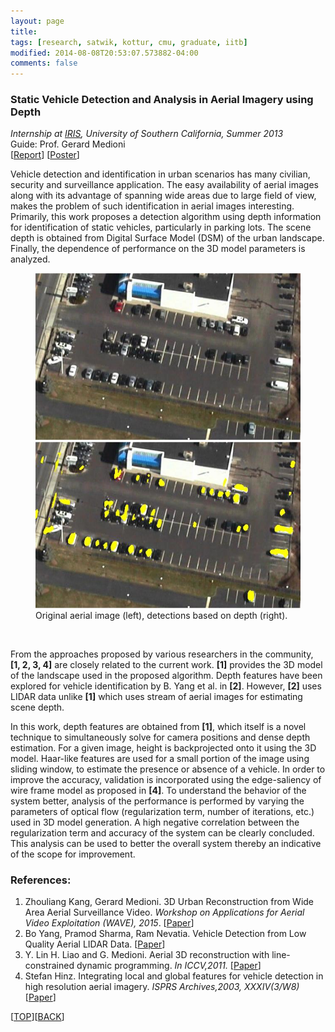 ```yaml
---
layout: page
title:
tags: [research, satwik, kottur, cmu, graduate, iitb]
modified: 2014-08-08T20:53:07.573882-04:00
comments: false
---
```


### Static Vehicle Detection and Analysis in Aerial Imagery using Depth

*Internship at [IRIS](http://iris.usc.edu/iris.html), University of Southern California, Summer 2013*  
Guide: Prof. Gerard Medioni  
[[Report](/reports/VehicleDetection-Report.pdf)] [[Poster](/reports/VehicleDetection-Poster.pdf)]  

Vehicle detection and identification in urban scenarios has many civilian, security and surveillance application. 
The easy availability of aerial images along with its advantage of spanning wide areas due to large field of view, makes the problem of such identification in aerial images interesting. 
Primarily, this work proposes a detection algorithm using depth information for identification of static vehicles, particularly in parking lots. 
The scene depth is obtained from Digital Surface Model (DSM) of the urban landscape. 
Finally, the dependence of performance on the 3D model parameters is analyzed.

<figure class="half">
    <a href="/images/vehicle-orig-image.jpg"><img src="/images/vehicle-orig-image.jpg"></a>
    <a href="/images/vehicle-detect-image.jpg"><img src="/images/vehicle-detect-image.jpg"></a>
    <figcaption>Original aerial image (left), detections based on depth (right).</figcaption>
</figure><br/>

From the approaches proposed by various researchers in the community, **[1, 2, 3, 4]** are closely related to the current work.
**[1]** provides the 3D model of the landscape used in the proposed algorithm. 
Depth features have been explored for vehicle identification by B. Yang et al. in **[2]**. However, **[2]** uses LIDAR data unlike **[1]** which uses stream of aerial images for estimating scene depth.  

In this work, depth features are obtained from **[1]**, which itself is a novel technique to simultaneously solve for camera positions and dense depth estimation. For a given image, height is backprojected onto it using the 3D model. Haar-like features are used for a small portion of the image using sliding window, to estimate the presence or absence of a vehicle. In order to improve the accuracy, validation is incorporated using the edge-saliency of wire frame model as proposed in <b>[4]</b>. To understand the behavior of the system better, analysis of the performance is performed by varying the parameters of optical flow (regularization term, number of iterations, etc.) used in 3D model generation. A high negative correlation between the regularization term and accuracy of the system can be clearly concluded. This analysis can be used to better the overall system thereby an indicative of the scope for improvement.

### References:

1. Zhouliang Kang, Gerard Medioni. 3D Urban Reconstruction from Wide Area Aerial Surveillance Video. *Workshop on Applications for Aerial Video Exploitation (WAVE), 2015*.
[[Paper](http://www-scf.usc.edu/~zkang/wave2015.pdf)]
1. Bo Yang, Pramod Sharma, Ram Nevatia. Vehicle Detection from Low Quality Aerial LIDAR Data. [[Paper](http://citeseerx.ist.psu.edu/viewdoc/summary?doi=10.1.1.309.8325)]
1. Y. Lin H. Liao and G. Medioni. Aerial 3D reconstruction with line-constrained dynamic programming. <i>In ICCV,2011.</i> [[Paper](http://citeseerx.ist.psu.edu/viewdoc/summary?doi=10.1.1.309.9111)]
1. Stefan Hinz. Integrating local and global features for vehicle detection in high resolution aerial imagery. <i>ISPRS Archives,2003, XXXIV(3/W8)</i> [[Paper](http://citeseerx.ist.psu.edu/viewdoc/summary?doi=10.1.1.97.7312)]  
  
[[TOP](/research/projects/aerial-vehicle/)][[BACK](/research/#static-vehicle-detection-and-analysis-in-aerial-imagery-using-depth)]  
